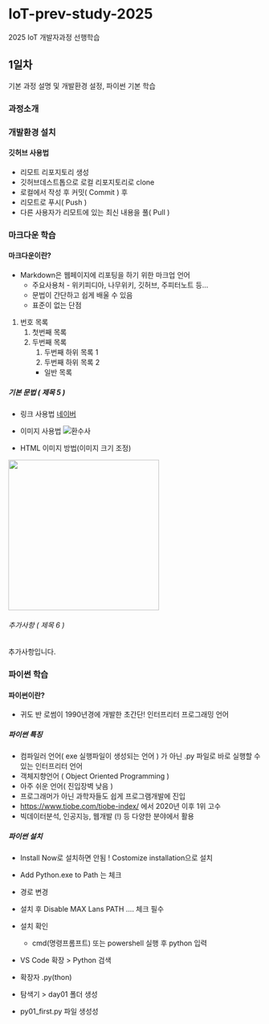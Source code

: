 # IoT-prev-study-2025
2025 IoT 개발자과정 선행학습

## 1일차
기본 과정 설명 및 개발환경 설정, 파이썬 기본 학습

### 과정소개

### 개발환경 설치

#### 깃허브 사용법
- 리모트 리포지토리 생성
- 깃허브데스트톱으로 로컬 리포지토리로 clone
- 로컬에서 작성 후 커밋( Commit ) 후 
- 리모트로 푸시( Push )
- 다른 사용자가 리모트에 있는 최신 내용을 풀( Pull ) 

### 마크다운 학습

#### 마크다운이란?
- Markdown은 웹페이지에 리포팅을 하기 위한 마크업 언어
    - 주요사용처 - 위키피디아, 나무위키, 깃허브, 주피터노트 등...
    - 문법이 간단하고 쉽게 배울 수 있음
    - 표준이 없는 단점

1. 번호 목록
    1. 첫번째 목록
    2. 두번째 목록
        1. 두번째 하위 목록 1
        2. 두번째 하위 목록 2
        - 일반 목록
            
##### 기본 문법 ( 제목 5 )
- 링크 사용법
[네이버](https://www.naver.com)

- 이미지 사용법
![환수사](https://ssl.pstatic.net/melona/libs/1522/1522020/aa5b48b7e7f7e1e6d44c_20250109174152630.jpg)

- HTML 이미지 방법(이미지 크기 조정)
<img src="https://ssl.pstatic.net/melona/libs/1522/1522020/aa5b48b7e7f7e1e6d44c_20250109174152630.jpg" width="300">

###### 추가사항 ( 제목 6 )
추가사항입니다.

### 파이썬 학습

#### 파이썬이란?
- 귀도 반 로썸이 1990년경에 개발한 초간단! 인터프리터 프로그래밍 언어

##### 파이썬 특징
- 컴파일러 언어( exe 실행파일이 생성되는 언어 ) 가 아닌 .py 파일로 바로 실행할 수 있는 인터프리터 언어
- 객체지향언어 ( Object Oriented Programming )
- 아주 쉬운 언어( 진입장벽 낮음 )
- 프로그래머가 아닌 과학자들도 쉽게 프로그램개발에 진입
- https://www.tiobe.com/tiobe-index/ 에서 2020년 이후 1위 고수
- 빅데이터분석, 인공지능, 웹개발 (!) 등 다양한 분야에서 활용

##### 파이썬 설치
- Install Now로 설치하면 안됨 ! Costomize installation으로  설치
- Add Python.exe to Path 는 체크 
- 경로 변경
- 설치 후 Disable MAX Lans PATH .... 체크 필수
- 설치 확인
    - cmd(명령프롬프트) 또는 powershell 실행 후 python 입력 

- VS Code 확장 > Python 검색
- 확장자 .py(thon) 
- 탐색기 > day01 폴더 생성
- py01_first.py 파일 생성성